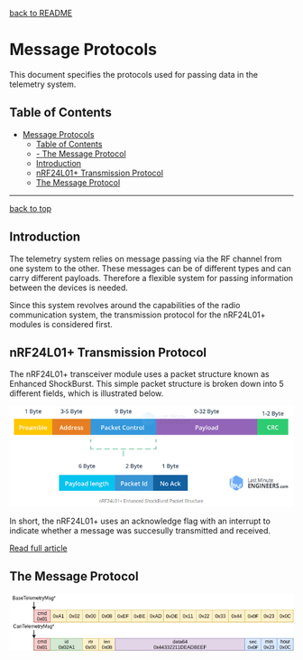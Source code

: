 <a name="top"></a>
[back to README](../README.md)

# Message Protocols

This document specifies the protocols used for passing data in the telemetry system.

## Table of Contents
- [Message Protocols](#message-protocols)
  - [Table of Contents](#table-of-contents)
  - [- The Message Protocol](#--the-message-protocol)
  - [Introduction](#introduction)
  - [nRF24L01+ Transmission Protocol](#nrf24l01-transmission-protocol)
  - [The Message Protocol](#the-message-protocol)
---

[back to top](#top)
## Introduction

The telemetry system relies on message passing via the RF channel from one system to the other. These messages can be of different types and can carry different payloads. Therefore a flexible system for passing information between the devices is needed.

Since this system revolves around the capabilities of the radio communication system, the transmission protocol for the nRF24L01+ modules is considered first.

## nRF24L01+ Transmission Protocol

The nRF24L01+ transceiver module uses a packet structure known as Enhanced ShockBurst. This simple packet structure is broken down into 5 different fields, which is illustrated below. 

<img src="images/RFProtocol.png" alt="Enhanced ShockBurst Protocol">

In short, the nRF24L01+ uses an acknowledge flag with an interrupt to indicate whether a message was succesully transmitted and received. 

[Read full article](https://lastminuteengineers.com/nrf24l01-arduino-wireless-communication/)


## The Message Protocol

<img src="images/MessageTypes.png" alt="Enhanced ShockBurst Protocol">